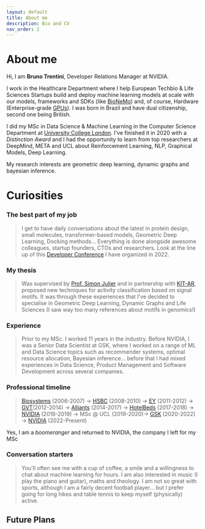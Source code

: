```yaml
---
layout: default
title: About me
description: Bio and CV
nav_order: 2
---
```


# About me
Hi, I am **Bruno Trentini**, Developer Relations Manager at NVIDIA. 

I work in the Healthcare Department where I help European Techbio & Life Sciences Startups build and deploy machine learning models at scale with our models, frameworks and SDKs (like [BioNeMo](https://www.youtube.com/watch?v=GNL1z7hnj4w)) and, of course, Hardware (Enterprise-grade [GPUs](https://www.nvidia.com/en-gb/data-center/)). I was born in Brazil and have dual citizenship, second one being British.

I did my MSc in Data Science & Machine Learning in the Computer Science Department at [University College London](www.ucl.ac.uk). I've finished it in 2020 with a *Distinction Award* and I had the opportunity to learn from top researchers at DeepMind, META and UCL about Reinforcement Learning, NLP, Graphical Models, Deep Learning.

My research interests are geometric deep learning, dynamic graphs and bayesian inference.

# Curiosities

### The best part of my job 
> I get to have daily conversations about the latest in protein design, small molecules, transformer-based models, Geometric Deep Learning, Docking methods... Everything is done alongside awesome colleagues, startup founders, CTOs and researchers. Look at the line up of this [Developer Conference](https://www.nvidia.com/en-gb/events/healthcare-dev-ai-summit/) I have organized in 2022.

### My thesis
> Was supervised by [Prof. Simon Julier](https://scholar.google.co.uk/citations?user=BHUj3DkAAAAJ&hl=en) and in partnership with [KIT-AR](https://kit-ar.com/), proposed new techniques for activity classification based on signal motifs. It was through these experiences that I've decided to specialise in Geometric Deep Learning, Dynamic Graphs and Life Sciences (I saw way too many references about motifs in genomics!)

### Experience 
> Prior to my MSc. I worked 11 years in the industry. Before NVIDIA, I was a Senior Data Scientist at GSK, where I worked on a range of ML and Data Science topics such as recommender systems, optimal resource allocation, Bayesian inference... before that I had mixed experiences in Data Science, Product Management and Software Development across several companies.

### Professional timeline
> [Biosystems](https://www.biosystems.com.br/) (2006-2007) -> [HSBC](https://www.hsbc.co.uk/) (2008-2010) -> [EY](https://www.ey.com/en_gl) (2011-2012) -> [GVT](https://www.telefonica.com/en/communication-room/telefonica-closes-the-acquisition-of-gvt-and-becomes-the-leading-brazilian-integrated-operator/)(2012-2014) -> [Alliants](www.alliants.com) (2014-2017) -> [HotelBeds](https://www.hotelbeds.com/home) (2017-2018) -> [NVIDIA](www.nvidia.com) (2018-2019) -> MSc @ UCL (2019-2020)-> [GSK](www.gsk.com) (2020-2022) -> [NVIDIA](www.nvidia.com) (2022-Present)

Yes, I am a _boomeranger_ and returned to NVIDIA, the company I left for my MSc

### Conversation starters
> You'll often see me with a cup of coffee, a smile and a willingness to chat about machine learning for hours. I am also interested in music (I play the piano and guitar), maths and theology. I am not so great with sports, although I am a fairly decent football player... but I prefer going for long hikes and table tennis to keep myself (physically) active.


## Future Plans